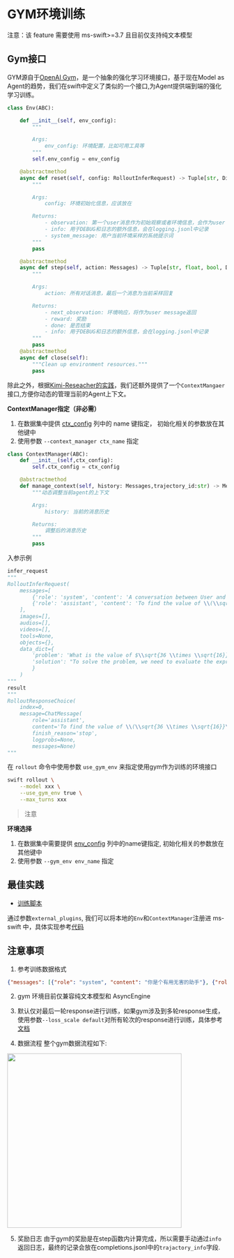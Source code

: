 # GYM环境训练

注意：该 feature 需要使用 ms-swift>=3.7 且目前仅支持纯文本模型

## Gym接口

GYM源自于[OpenAI Gym](https://github.com/openai/gym)，是一个抽象的强化学习环境接口，基于现在Model as Agent的趋势，我们在swift中定义了类似的一个接口,为Agent提供端到端的强化学习训练。
```python
class Env(ABC):

    def __init__(self, env_config):
        """

        Args:
            env_config: 环境配置，比如可用工具等
        """
        self.env_config = env_config

    @abstractmethod
    async def reset(self, config: RolloutInferRequest) -> Tuple[str, Dict[str, Any], str]:
        """

        Args:
            config: 环境初始化信息，应该放在

        Returns:
            - observation: 第一个user消息作为初始观察或者环境信息，会作为user message
            - info: 用于DEBUG和日志的额外信息，会在logging.jsonl中记录
            - system_message: 用户当前环境采样的系统提示词
        """
        pass

    @abstractmethod
    async def step(self, action: Messages) -> Tuple[str, float, bool, Dict[str, Any]]:
        """

        Args:
            action: 所有对话消息，最后一个消息为当前采样回复

        Returns:
            - next_observation: 环境响应，将作为user message返回
            - reward: 奖励
            - done: 是否结束
            - info: 用于DEBUG和日志的额外信息，会在logging.jsonl中记录
        """
        pass
    @abstractmethod
    async def close(self):
        """Clean up environment resources."""
        pass
```
除此之外，根据[Kimi-Reseacher的实践](https://moonshotai.github.io/Kimi-Researcher/)，我们还额外提供了一个`ContextMangaer`接口,方便你动态的管理当前的Agent上下文。

**ContextManager指定（非必需）**
1. 在数据集中提供 [ctx_config](#注意事项) 列中的 name 键指定， 初始化相关的参数放在其他键中
2. 使用参数 `--context_manager ctx_name` 指定


```python
class ContextManager(ABC):
    def __init__(self,ctx_config):
        self.ctx_config = ctx_config

    @abstractmethod
    def manage_context(self, history: Messages,trajectory_id:str) -> Messages:
        """动态调整当前agent的上下文

        Args:
            history: 当前的消息历史

        Returns:
            调整后的消息历史
        """
        pass
```
入参示例
```python
infer_request
"""
RolloutInferRequest(
    messages=[
        {'role': 'system', 'content': 'A conversation between User and Assistant. The user asks a question, and the Assistant solves it. The assistant first thinks about the reasoning process in the mind and then provides the user with the answer. The reasoning process and answer are enclosed within <think> </think> and <answer> </answer> tags, respectively, i.e., <think> reasoning process here </think><answer> answer here </answer>\n'}, {'role': 'user', 'content': 'What is the value of $\\sqrt{36 \\times \\sqrt{16}}$?'},
        {'role': 'assistant', 'content': 'To find the value of \\(\\sqrt{36 \\times \\sqrt{16}}\\), we will break down the problem step-by-step.\n\nFirst, we need to evaluate the inner square root:\n\\[\n\\sqrt{16}\n\\]\nWe know that:\n\\[\n4^2 = 16 \\implies \\sqrt{16} = 4\n\\]\n\nNext, we substitute this result back into the original expression:\n\\[\n\\sqrt{36 \\times \\sqrt{16}} = \\sqrt{36 \\times 4}\n\\]\n\nNow, we need to evaluate the product inside the square root:\n\\[\n36 \\times 4 = 144\n\\]\n\nSo, the expression simplifies to:\n\\[\n\\sqrt{144}\n\\]\n\nFinally, we determine the square root of 144:\n\\[\n\\sqrt{144} = 12\n\\]\n\nThus, the value of \\(\\sqrt{36 \\times \\sqrt{16}}\\) is:\n\\[\n\\boxed{12}\n\\]'}
    ],
    images=[],
    audios=[],
    videos=[],
    tools=None,
    objects={},
    data_dict={
        'problem': 'What is the value of $\\sqrt{36 \\times \\sqrt{16}}$?',
        'solution': "To solve the problem, we need to evaluate the expression \\(\\sqrt{36 \\times \\sqrt{16}}\\).\n\nWe can break down the steps as follows:\n\n1. Evaluate the inner square root: \\(\\sqrt{16}\\).\n2. Multiply the result by 36.\n3. Take the square root of the product obtained in step 2.\n\nLet's compute this step by step using Python code for accuracy.\n```python\nimport math\n\n# Step 1: Evaluate the inner square root\ninner_sqrt = math.sqrt(16)\n\n# Step 2: Multiply the result by 36\nproduct = 36 * inner_sqrt\n\n# Step 3: Take the square root of the product\nfinal_result = math.sqrt(product)\nprint(final_result)\n```\n```output\n12.0\n```\nThe value of \\(\\sqrt{36 \\times \\sqrt{16}}\\) is /\\(\\boxed{12}\\)."
        }
    )
"""
result
"""
RolloutResponseChoice(
    index=0,
    message=ChatMessage(
        role='assistant',
        content='To find the value of \\(\\sqrt{36 \\times \\sqrt{16}}\\), we will break down the problem step-by-step.\n\nFirst, we need to evaluate the inner square root:\n\\[\n\\sqrt{16}\n\\]\nWe know that:\n\\[\n4^2 = 16 \\implies \\sqrt{16} = 4\n\\]\n\nNext, we substitute this result back into the original expression:\n\\[\n\\sqrt{36 \\times \\sqrt{16}} = \\sqrt{36 \\times 4}\n\\]\n\nNow, we need to evaluate the product inside the square root:\n\\[\n36 \\times 4 = 144\n\\]\n\nSo, the expression simplifies to:\n\\[\n\\sqrt{144}\n\\]\n\nFinally, we determine the square root of 144:\n\\[\n\\sqrt{144} = 12\n\\]\n\nThus, the value of \\(\\sqrt{36 \\times \\sqrt{16}}\\) is:\n\\[\n\\boxed{12}\n\\]', tool_calls=None),
        finish_reason='stop',
        logprobs=None,
        messages=None)
"""
```
在 `rollout` 命令中使用参数 `use_gym_env` 来指定使用gym作为训练的环境接口
```bash
swift rollout \
    --model xxx \
    --use_gym_env true \
    --max_turns xxx
```

> 注意

**环境选择**
1. 在数据集中需要提供 [env_config](#注意事项) 列中的name键指定, 初始化相关的参数放在其他键中
2. 使用参数 `--gym_env env_name` 指定


## 最佳实践

- [训练脚本](../../../../../examples/train/grpo/external/vllm_gym.sh)

通过参数`external_plugins`, 我们可以将本地的`Env`和`ContextManager`注册进 ms-swift 中，具体实现参考[代码](https://github.com/modelscope/ms-swift/blob/main/examples/train/grpo/plugin/plugin.py)

## 注意事项

1. 参考训练数据格式
```json
{"messages": [{"role": "system", "content": "你是个有用无害的助手"}, {"role": "user", "content": "告诉我明天的天气"}],"env_config":{"name":"custom_env","other_config":"xxxx"},"ctx_config":{"name":"custom_ctx","other_config":"xxxx"}}
```
2. gym 环境目前仅兼容纯文本模型和 AsyncEngine

3. 默认仅对最后一轮response进行训练，如果gym涉及到多轮response生成，使用参数`--loss_scale default`对所有轮次的response进行训练，具体参考[文档](./多轮训练.md#损失掩码)

4. 数据流程
整个gym数据流程如下:
<img src="../../../../resources/gym_env.png" width="400" />


5. 奖励日志
由于gym的奖励是在step函数内计算完成，所以需要手动通过`info`返回日志，最终的记录会放在completions.jsonl中的`trajactory_info`字段.
